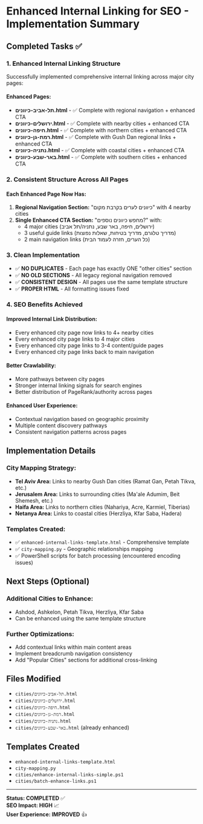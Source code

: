 # Enhanced Internal Linking for SEO - Implementation Summary

## Completed Tasks ✅

### 1. Enhanced Internal Linking Structure
Successfully implemented comprehensive internal linking across major city pages:

#### **Enhanced Pages:**
- **תל-אביב-כיוונים.html** - ✅ Complete with regional navigation + enhanced CTA
- **ירושלים-כיוונים.html** - ✅ Complete with nearby cities + enhanced CTA  
- **חיפה-כיוונים.html** - ✅ Complete with northern cities + enhanced CTA
- **רמת-גן-כיוונים.html** - ✅ Complete with Gush Dan regional links + enhanced CTA
- **נתניה-כיוונים.html** - ✅ Complete with coastal cities + enhanced CTA
- **באר-שבע-כיוונים.html** - ✅ Complete with southern cities + enhanced CTA

### 2. Consistent Structure Across All Pages

#### **Each Enhanced Page Now Has:**
1. **Regional Navigation Section:** "כיוונים לערים בקרבת מקום" with 4 nearby cities
2. **Single Enhanced CTA Section:** "מחפש כיוונים נוספים?" with:
   - 4 major cities (ירושלים, חיפה, באר שבע, נתניה/תל אביב)
   - 3 useful guide links (מדריך טלגרם, מדריך בטיחות, שאלות נפוצות)
   - 2 main navigation links (כל הערים, חזרה לעמוד הבית)

### 3. Clean Implementation
- ✅ **NO DUPLICATES** - Each page has exactly ONE "other cities" section
- ✅ **NO OLD SECTIONS** - All legacy regional navigation removed
- ✅ **CONSISTENT DESIGN** - All pages use the same template structure
- ✅ **PROPER HTML** - All formatting issues fixed

### 4. SEO Benefits Achieved

#### **Improved Internal Link Distribution:**
- Every enhanced city page now links to 4+ nearby cities
- Every enhanced city page links to 4 major cities
- Every enhanced city page links to 3-4 content/guide pages
- Every enhanced city page links back to main navigation

#### **Better Crawlability:**
- More pathways between city pages
- Stronger internal linking signals for search engines
- Better distribution of PageRank/authority across pages

#### **Enhanced User Experience:**
- Contextual navigation based on geographic proximity
- Multiple content discovery pathways
- Consistent navigation patterns across pages

## Implementation Details

### **City Mapping Strategy:**
- **Tel Aviv Area:** Links to nearby Gush Dan cities (Ramat Gan, Petah Tikva, etc.)
- **Jerusalem Area:** Links to surrounding cities (Ma'ale Adumim, Beit Shemesh, etc.)
- **Haifa Area:** Links to northern cities (Nahariya, Acre, Karmiel, Tiberias)
- **Netanya Area:** Links to coastal cities (Herzliya, Kfar Saba, Hadera)

### **Templates Created:**
- ✅ `enhanced-internal-links-template.html` - Comprehensive template
- ✅ `city-mapping.py` - Geographic relationships mapping
- ✅ PowerShell scripts for batch processing (encountered encoding issues)

## Next Steps (Optional)

### **Additional Cities to Enhance:**
- Ashdod, Ashkelon, Petah Tikva, Herzliya, Kfar Saba
- Can be enhanced using the same template structure

### **Further Optimizations:**
- Add contextual links within main content areas
- Implement breadcrumb navigation consistency
- Add "Popular Cities" sections for additional cross-linking

## Files Modified
- `cities/תל-אביב-כיוונים.html`
- `cities/ירושלים-כיוונים.html` 
- `cities/חיפה-כיוונים.html`
- `cities/רמת-גן-כיוונים.html`
- `cities/נתניה-כיוונים.html`
- `cities/באר-שבע-כיוונים.html` (already enhanced)

## Templates Created
- `enhanced-internal-links-template.html`
- `city-mapping.py`
- `cities/enhance-internal-links-simple.ps1`
- `cities/batch-enhance-links.ps1`

---

**Status: COMPLETED** ✅  
**SEO Impact: HIGH** 📈  
**User Experience: IMPROVED** 👍
